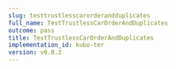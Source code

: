 ```yaml
---
slug: testtrustlesscarorderandduplicates
full_name: TestTrustlessCarOrderAndDuplicates
outcome: pass
title: TestTrustlessCarOrderAndDuplicates
implementation_id: kubo-ter
version: v0.0.2
---
```


